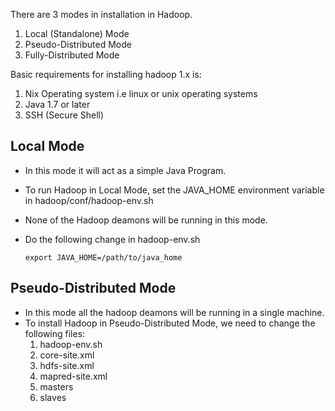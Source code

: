 There are 3 modes in installation in Hadoop.
1. Local (Standalone) Mode
2. Pseudo-Distributed Mode
3. Fully-Distributed Mode

Basic requirements for installing hadoop 1.x is:
1. Nix Operating system i.e linux or unix operating systems
2. Java 1.7 or later
3. SSH (Secure Shell)

## Local Mode ##
* In this mode it will act as a simple Java Program.
* To run Hadoop in Local Mode, set the JAVA_HOME environment variable in hadoop/conf/hadoop-env.sh
* None of the Hadoop deamons will be running in this mode.
* Do the following change in hadoop-env.sh
  
  `export JAVA_HOME=/path/to/java_home`

## Pseudo-Distributed Mode ##
* In this mode all the hadoop deamons will be running in a single machine.
* To install Hadoop in Pseudo-Distributed Mode, we need to change the following files:
  1. hadoop-env.sh
  2. core-site.xml
  3. hdfs-site.xml
  4. mapred-site.xml
  5. masters
  6. slaves
